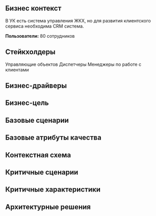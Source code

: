 ## Бизнес контекст

В УК есть система управления ЖКХ, но для развития клиентского сервиса необходима CRM система.

**Пользователи:** 80 сотрудников


## Стейкхолдеры

Управляющие объектов
Диспетчеры
Менеджеры по работе с клиентами


## Бизнес-драйверы

## Бизнес-цель

## Базовые сценарии

## Базовые атрибуты качества

## Контекстная схема


## Критичные сценарии


## Критичные характеристики

## Архитектурные решения
